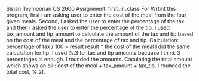 Sisian Teymoorian
CS 2600
Assignment: first_in_class
For Wrtint this program, first I am asking user to enter the cost of the meal from the four given meals. Second, I asked the user to enter the percentage of the tax
and then I asked the user to enter the percentage of the tip. I used tax_amount and tip_amount to calculate the amount of the tax and tip based on the cost of the 
meal and the percentage of tax and tip. 
Calculation: percentage of tax / 100 = result 
             result * the cost of the meal
I did the same calculation for tip.
I used %.3 for tax and tip amounts becuase I think 3 percentages is enough. I rounded the amounts. 
Caculating the total amount which shows on bill: cost of the meal + tax_amount + tax_tip.
I rounded the total cost, %.2f.
